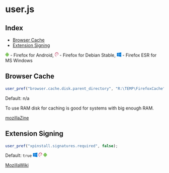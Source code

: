 # user.js

## Index

- [Browser Cache](#browser-cache)
- [Extension Signing](#extension-signing)

![Android][Android Logo] - Firefox for Android,
![Debian][Debian Logo] - Firefox for Debian Stable,
![Windows][Windows Logo] - Firefox ESR for MS Windows

[Android Logo]: img/Android.png

[Debian Logo]: img/Debian.png

[Windows Logo]: img/Windows.png

## Browser Cache

```js
user_pref("browser.cache.disk.parent_directory", "R:\TEMP\FirefoxCache");
```
Default: n/a

To use RAM disk for caching is good for systems with big enough RAM.

[mozillaZine](http://kb.mozillazine.org/Browser.cache.disk.parent_directory)

## Extension Signing

```js
user_pref("xpinstall.signatures.required", false);
```
Default: `true` ![Windows][Windows Logo] ![Debian][Debian Logo] ![Android][Android Logo]

[MozillaWiki](https://wiki.mozilla.org/Addons/Extension_Signing)
